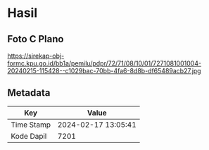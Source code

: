 # Hasil

## Foto C Plano

https://sirekap-obj-formc.kpu.go.id/bb1a/pemilu/pdpr/72/71/08/10/01/7271081001004-20240215-115428--c1029bac-70bb-4fa6-8d8b-df65489acb27.jpg


## Metadata

| Key        | Value               |
| ---------- | ------------------- |
| Time Stamp | 2024-02-17 13:05:41 |
| Kode Dapil | 7201                |



